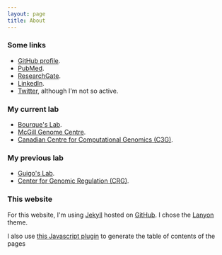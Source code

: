 ```yaml
---
layout: page
title: About
---
```


### Some links

+ [GitHub profile](https://github.com/jmonlong).
+ [PubMed](http://www.ncbi.nlm.nih.gov/pubmed/?term=Monlong%2C%20Jean[Full%20Author%20Name]%20OR%20Monlong%2C%20Jean[Full%20Investigator%20Name]&cmd=DetailsSearch).
+ [ResearchGate](https://www.researchgate.net/profile/Jean_Monlong).
+ [LinkedIn](https://www.linkedin.com/in/jeanmonlong).
+ [Twitter](https://twitter.com/JMonlong/), although I'm not so active.

### My current lab

+ [Bourque's Lab](https://genomequebec.mcgill.ca/gbourque/).
+ [McGill Genome Centre](http://www.mcgillgenomecentre.org/).
+ [Canadian Centre for Computational Genomics (C3G)](http://computationalgenomics.ca/).

### My previous lab

+ [Guigo's Lab](http://big.crg.cat/computational_biology_of_rna_processing).
+ [Center for Genomic Regulation (CRG)](http://www.crg.eu/).

### This website

For this website, I'm using [Jekyll](http://jekyllrb.com/) hosted on [GitHub](https://github.com/). I chose the [Lanyon](http://lanyon.getpoole.com/) theme.

I also use [this Javascript plugin](https://github.com/ghiculescu/jekyll-table-of-contents) to generate the table of contents of the pages

